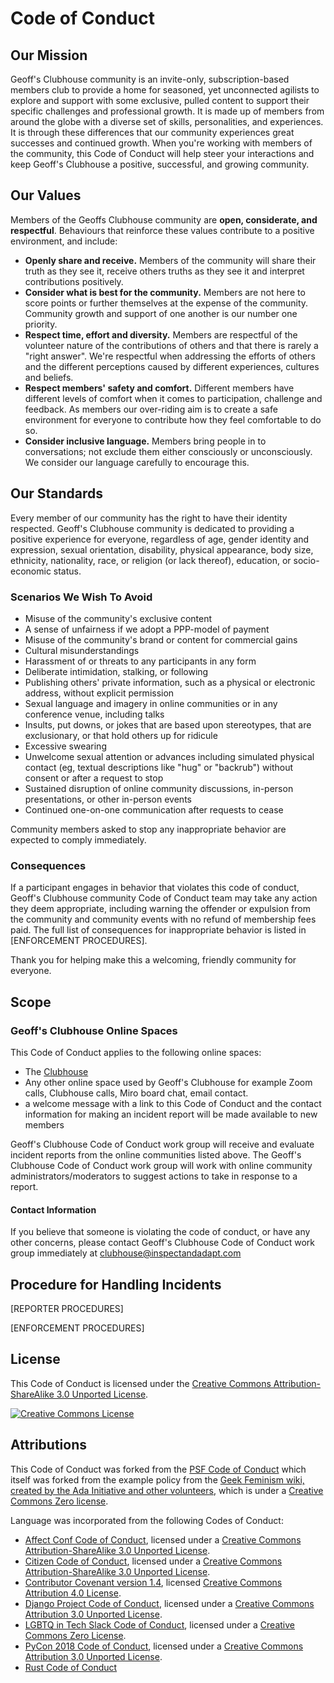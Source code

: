 # Code of Conduct

## Our Mission

Geoff's Clubhouse community is an invite-only, subscription-based members club to provide a home for seasoned, yet unconnected agilists to explore and support with some exclusive, pulled content to support their specific challenges and professional growth. It is made up of members from around the globe with a diverse set of skills, personalities, and experiences. It is through these differences that our community experiences great successes and continued growth. When you're working with members of the community, this Code of Conduct will help steer your interactions and keep Geoff's Clubhouse a positive, successful, and growing community.


## Our Values

Members of the Geoffs Clubhouse community are **open, considerate, and respectful**. Behaviours that reinforce these values contribute to a positive environment, and include:

 * **Openly share and receive.** Members of the community will share their truth as they see it, receive others truths as they see it and interpret contributions positively.
 * **Consider what is best for the community.** Members are not here to score points or further themselves at the expense of the community. Community growth and support of one another is our number one priority.
 * **Respect time, effort and diversity.** Members are respectful of the volunteer nature of the contributions of others and that there is rarely a "right answer". We're respectful when addressing the efforts of others and the different perceptions caused by different experiences, cultures and beliefs.
 * **Respect members' safety and comfort.** Different members have different levels of comfort when it comes to participation, challenge and feedback. As members our over-riding aim is to create a safe environment for everyone to contribute how they feel comfortable to do so.
 * **Consider inclusive language.** Members bring people in to conversations; not exclude them either consciously or unconsciously. We consider our language carefully to encourage this.


## Our Standards

Every member of our community has the right to have their identity respected. Geoff's Clubhouse community is dedicated to providing a positive experience for everyone, regardless of age, gender identity and expression, sexual orientation, disability, physical appearance, body size, ethnicity, nationality, race, or religion (or lack thereof), education, or socio-economic status.


### Scenarios We Wish To Avoid

 * Misuse of the community's exclusive content
 * A sense of unfairness if we adopt a PPP-model of payment
 * Misuse of the community's brand or content for commercial gains
 * Cultural misunderstandings
 * Harassment of or threats to any participants in any form
 * Deliberate intimidation, stalking, or following
 * Publishing others' private information, such as a physical or electronic address, without explicit permission
 * Sexual language and imagery in online communities or in any conference venue, including talks
 * Insults, put downs, or jokes that are based upon stereotypes, that are exclusionary, or that hold others up for ridicule
 * Excessive swearing
 * Unwelcome sexual attention or advances including simulated physical contact (eg, textual descriptions like "hug" or "backrub") without consent or after a request to stop
 * Sustained disruption of online community discussions, in-person presentations, or other in-person events
 * Continued one-on-one communication after requests to cease

Community members asked to stop any inappropriate behavior are expected to comply immediately.

### Consequences

If a participant engages in behavior that violates this code of conduct, Geoff's Clubhouse community Code of Conduct team may take any action they deem appropriate, including warning the offender or expulsion from the community and community events with no refund of membership fees paid. The full list of consequences for inappropriate behavior is listed in [ENFORCEMENT PROCEDURES].

Thank you for helping make this a welcoming, friendly community for everyone.

## Scope

### Geoff's Clubhouse Online Spaces

This Code of Conduct applies to the following online spaces:

 * The [Clubhouse](geoffsclubhouse.slack.com)
 * Any other online space used by Geoff's Clubhouse for example Zoom calls, Clubhouse calls, Miro board chat, email contact.
 * a welcome message with a link to this Code of Conduct and the contact information for making an incident report will be made available to new members

Geoff's Clubhouse Code of Conduct work group will receive and evaluate incident reports from the online communities listed above. The Geoff's Clubhouse Code of Conduct work group will work with online community administrators/moderators to suggest actions to take in response to a report.

#### Contact Information

If you believe that someone is violating the code of conduct, or have any other concerns, please contact Geoff's Clubhouse Code of Conduct work group immediately at clubhouse@inspectandadapt.com

## Procedure for Handling Incidents

[REPORTER PROCEDURES]

[ENFORCEMENT PROCEDURES] 

## License

This Code of Conduct is licensed under the [Creative Commons Attribution-ShareAlike 3.0 Unported License](https://creativecommons.org/licenses/by-sa/3.0/).

[![Creative Commons License](https://licensebuttons.net/l/by-sa/3.0/88x31.png)](http://creativecommons.org/licenses/by-sa/3.0/)

## Attributions

This Code of Conduct was forked from the [PSF Code of Conduct](https://www.python.org/psf/conduct/) which itself was forked from the example policy from the [Geek Feminism wiki, created by the Ada Initiative and other volunteers](http://geekfeminism.wikia.com/wiki/Conference_anti-harassment/Policy), which is under a [Creative Commons Zero license](https://creativecommons.org/publicdomain/zero/1.0/).

Language was incorporated from the following Codes of Conduct:

 *  [Affect Conf Code of Conduct](https://affectconf.com/coc/), licensed under a [Creative Commons Attribution-ShareAlike 3.0 Unported License](http://creativecommons.org/licenses/by-sa/3.0/).
 * [Citizen Code of Conduct](http://citizencodeofconduct.org/), licensed under a [Creative Commons Attribution-ShareAlike 3.0 Unported License](http://creativecommons.org/licenses/by-sa/3.0/).
 * [Contributor Covenant version 1.4](https://www.contributor-covenant.org/version/1/4/code-of-conduct), licensed [Creative Commons Attribution 4.0 License](https://github.com/ContributorCovenant/contributor_covenant/blob/master/LICENSE.md).
 * [Django Project Code of Conduct](https://www.djangoproject.com/conduct/), licensed under a [Creative Commons Attribution 3.0 Unported License](http://creativecommons.org/licenses/by/3.0/).
 * [LGBTQ in Tech Slack Code of Conduct](https://lgbtq.technology/coc.html), licensed under a [Creative Commons Zero License](https://creativecommons.org/publicdomain/zero/1.0/).
 * [PyCon 2018 Code of Conduct](https://us.pycon.org/2018/about/code-of-conduct/), licensed under a [Creative Commons Attribution 3.0 Unported License](http://creativecommons.org/licenses/by/3.0/).
 * [Rust Code of Conduct](https://www.rust-lang.org/en-US/conduct.html)
